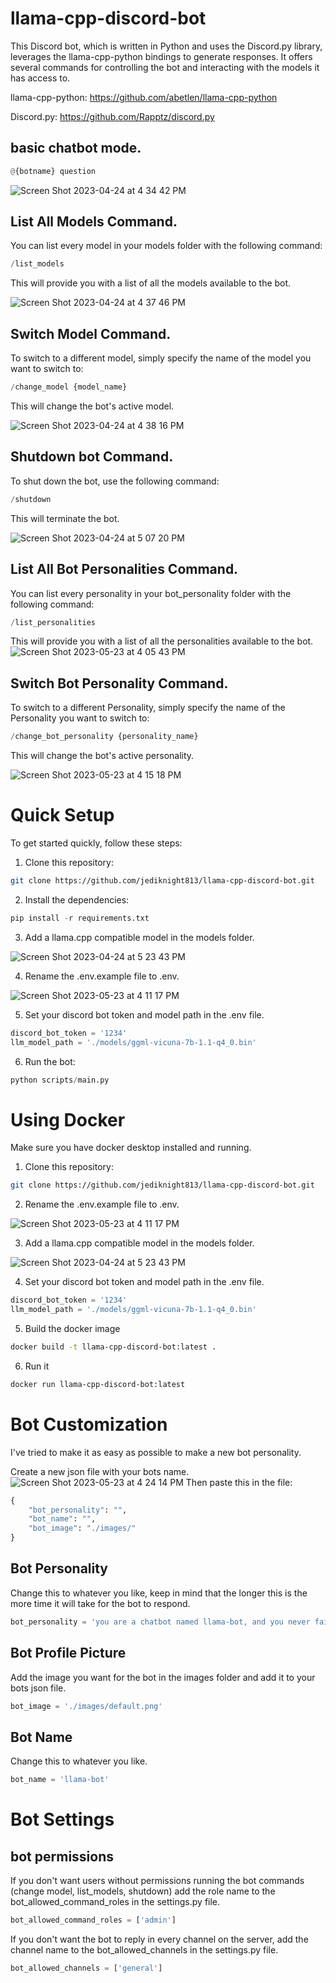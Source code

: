 # llama-cpp-discord-bot

This Discord bot, which is written in Python and uses the Discord.py library, leverages the llama-cpp-python bindings to generate responses. It offers several commands for controlling the bot and interacting with the models it has access to.

llama-cpp-python: https://github.com/abetlen/llama-cpp-python

Discord.py: https://github.com/Rapptz/discord.py

## basic chatbot mode.
```python 
@{botname} question 
```

![Screen Shot 2023-04-24 at 4 34 42 PM](https://user-images.githubusercontent.com/17935336/234122023-23e9c60d-cf4e-4282-ad17-26b25b047c8b.png)

## List All Models Command.
You can list every model in your models folder with the following command:
```python 
/list_models 
```
This will provide you with a list of all the models available to the bot.

![Screen Shot 2023-04-24 at 4 37 46 PM](https://user-images.githubusercontent.com/17935336/234123323-5c0c6c92-17f1-4ac1-b420-fa08815290e4.png)

## Switch Model Command.
To switch to a different model, simply specify the name of the model you want to switch to:
```python 
/change_model {model_name} 
```
This will change the bot's active model.

![Screen Shot 2023-04-24 at 4 38 16 PM](https://user-images.githubusercontent.com/17935336/234123353-179b632c-809b-412d-9323-391500099623.png)

## Shutdown bot Command.
To shut down the bot, use the following command:
```python
/shutdown 
```
This will terminate the bot.

![Screen Shot 2023-04-24 at 5 07 20 PM](https://user-images.githubusercontent.com/17935336/234127186-a4cb0ffc-37b5-45fa-92f5-6d608a739685.png)

## List All Bot Personalities Command.
You can list every personality in your bot_personality folder with the following command:
```python 
/list_personalities
```
This will provide you with a list of all the personalities available to the bot.
![Screen Shot 2023-05-23 at 4 05 43 PM](https://github.com/jediknight813/llama-cpp-discord-bot/assets/17935336/533e7603-e102-4634-9213-965419669332)

## Switch Bot Personality Command.
To switch to a different Personality, simply specify the name of the Personality you want to switch to:
```python 
/change_bot_personality {personality_name} 
```
This will change the bot's active personality.

![Screen Shot 2023-05-23 at 4 15 18 PM](https://github.com/jediknight813/llama-cpp-discord-bot/assets/17935336/5fc2826c-5240-41b1-a2b2-f1f683adac87)

# Quick Setup
To get started quickly, follow these steps:

1. Clone this repository:
```bash 
git clone https://github.com/jediknight813/llama-cpp-discord-bot.git 
```
2. Install the dependencies: 
```python
pip install -r requirements.txt
```
3. Add a llama.cpp compatible model in the models folder.
 
![Screen Shot 2023-04-24 at 5 23 43 PM](https://user-images.githubusercontent.com/17935336/234129631-1667f4a8-2ffd-4303-83a5-d55795b16008.png)

4. Rename the .env.example file to .env.

![Screen Shot 2023-05-23 at 4 11 17 PM](https://github.com/jediknight813/llama-cpp-discord-bot/assets/17935336/6e03b7de-ba62-479e-926e-1907271a56c6)

5. Set your discord bot token and model path in the .env file.
```python
discord_bot_token = '1234'
llm_model_path = './models/ggml-vicuna-7b-1.1-q4_0.bin'
```

6. Run the bot: 
```python 
python scripts/main.py
```

# Using Docker
Make sure you have docker desktop installed and running.

1. Clone this repository: 
```bash 
git clone https://github.com/jediknight813/llama-cpp-discord-bot.git 
```
2. Rename the .env.example file to .env.

![Screen Shot 2023-05-23 at 4 11 17 PM](https://github.com/jediknight813/llama-cpp-discord-bot/assets/17935336/6e03b7de-ba62-479e-926e-1907271a56c6)

3. Add a llama.cpp compatible model in the models folder.

![Screen Shot 2023-04-24 at 5 23 43 PM](https://user-images.githubusercontent.com/17935336/234129495-bfcf34ae-26fb-48c4-af53-9e9383be4fa9.png)

4. Set your discord bot token and model path in the .env file.
```python
discord_bot_token = '1234'
llm_model_path = './models/ggml-vicuna-7b-1.1-q4_0.bin'
```

5. Build the docker image 
```bash 
docker build -t llama-cpp-discord-bot:latest . 
```
6. Run it
```bash 
docker run llama-cpp-discord-bot:latest
```

# Bot Customization
I've tried to make it as easy as possible to make a new bot personality.


Create a new json file with your bots name.
![Screen Shot 2023-05-23 at 4 24 14 PM](https://github.com/jediknight813/llama-cpp-discord-bot/assets/17935336/c930fda8-4455-4804-be63-466e0e10c5b5)
Then paste this in the file:
```python
{
    "bot_personality": "",
    "bot_name": "",
    "bot_image": "./images/"
}
```
## Bot Personality
Change this to whatever you like, keep in mind that the longer this is the more time it will take for the bot to respond.
```python
bot_personality = 'you are a chatbot named llama-bot, and you never fail to answer the users questions with experience and precision.' 
```

## Bot Profile Picture
Add the image you want for the bot in the images folder and add it to your bots json file.
```python 
bot_image = './images/default.png' 
```

## Bot Name 
Change this to whatever you like.
```python
bot_name = 'llama-bot'
```


# Bot Settings

## bot permissions

If you don't want users without permissions running the bot commands (change model, list_models, shutdown) add the role name to the bot_allowed_command_roles in the settings.py file.

```python 
bot_allowed_command_roles = ['admin']
```

 If you don't want the bot to reply in every channel on the server, add the channel name to the bot_allowed_channels in the settings.py file.
 
 ```python 
 bot_allowed_channels = ['general']
 ```
